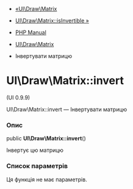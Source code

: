- [«UI\Draw\Matrix](class.ui-draw-matrix.md)
- [UI\Draw\Matrix::isInvertible »](ui-draw-matrix.isinvertible.md)

- [PHP Manual](index.md)
- [UI\Draw\Matrix](class.ui-draw-matrix.md)
- Інвертувати матрицю

# UI\Draw\Matrix::invert

(UI 0.9.9)

UI\Draw\Matrix::invert — Інвертувати матрицю

### Опис

public **UI\Draw\Matrix::invert**()

Інвертує цю матрицю

### Список параметрів

Ця функція не має параметрів.
